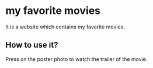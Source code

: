 # my favorite movies
It is a website which contains my favorite movies.

## How to use it?
Press on the poster photo to watch the trailer of the movie.


